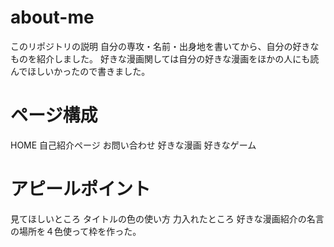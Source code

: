 # about-me
このリポジトリの説明
自分の専攻・名前・出身地を書いてから、自分の好きなものを紹介しました。
好きな漫画関しては自分の好きな漫画をほかの人にも読んでほしいかったので書きました。

# ページ構成
HOME
自己紹介ページ
お問い合わせ
好きな漫画
好きなゲーム

# アピールポイント
見てほしいところ
タイトルの色の使い方
力入れたところ
好きな漫画紹介の名言の場所を４色使って枠を作った。